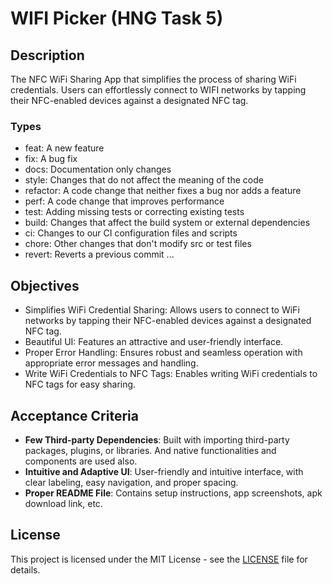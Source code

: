 # WIFI Picker (HNG Task 5)

## Description

The NFC WiFi Sharing App that simplifies the process of sharing WiFi credentials. Users can effortlessly connect to WIFI networks by tapping their NFC-enabled devices against a designated NFC tag.


### Types

- feat: A new feature
- fix: A bug fix
- docs: Documentation only changes
- style: Changes that do not affect the meaning of the code
- refactor: A code change that neither fixes a bug nor adds a feature
- perf: A code change that improves performance
- test: Adding missing tests or correcting existing tests
- build: Changes that affect the build system or external dependencies
- ci: Changes to our CI configuration files and scripts
- chore: Other changes that don't modify src or test files
- revert: Reverts a previous commit
...

## Objectives

- Simplifies WiFi Credential Sharing: Allows users to connect to WiFi networks by tapping their NFC-enabled devices against a designated NFC tag.
- Beautiful UI: Features an attractive and user-friendly interface.
- Proper Error Handling: Ensures robust and seamless operation with appropriate error messages and handling.
- Write WiFi Credentials to NFC Tags: Enables writing WiFi credentials to NFC tags for easy sharing.

## Acceptance Criteria

- **Few Third-party Dependencies**: Built with importing third-party packages, plugins, or libraries. And native functionalities and components are used also.
- **Intuitive and Adaptive UI**: User-friendly and intuitive interface, with clear labeling, easy navigation, and proper spacing.
- **Proper README File**: Contains setup instructions, app screenshots, apk download link, etc.

## License

This project is licensed under the MIT License - see the [LICENSE](LICENSE) file for details.
